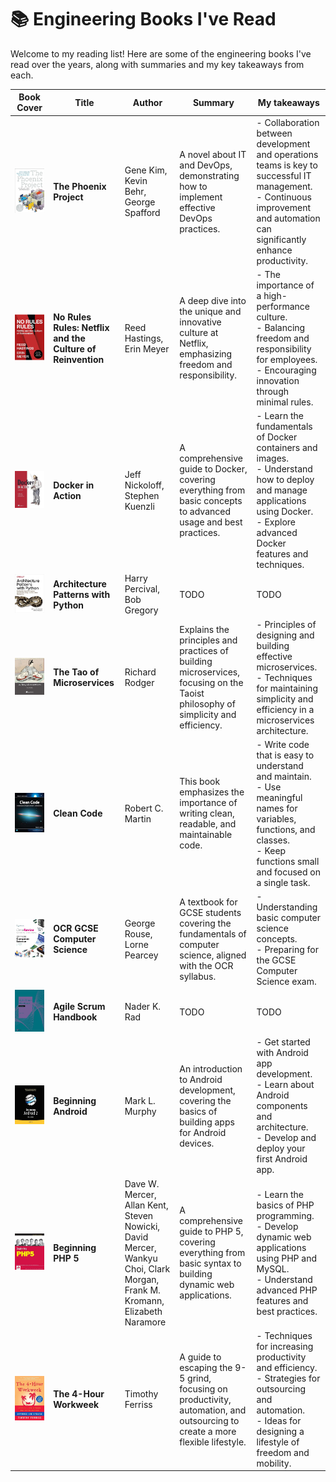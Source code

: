 # 📚 Engineering Books I've Read

Welcome to my reading list! Here are some of the engineering books I've read over the years, along with summaries and my
key takeaways from each.

| Book Cover                                                                                                                                                                                                                                                                                                                                                                                                                                                                                                                                                                                              | Title                                                      | Author                                                                                                                    | Summary                                                                                                                          | My takeaways                                                                                                                                                                            |
|---------------------------------------------------------------------------------------------------------------------------------------------------------------------------------------------------------------------------------------------------------------------------------------------------------------------------------------------------------------------------------------------------------------------------------------------------------------------------------------------------------------------------------------------------------------------------------------------------------|------------------------------------------------------------|---------------------------------------------------------------------------------------------------------------------------|----------------------------------------------------------------------------------------------------------------------------------|-----------------------------------------------------------------------------------------------------------------------------------------------------------------------------------------|
| [![The Phoenix Project](img/the-phoenix-project.png)](https://www.amazon.com/Phoenix-Project-DevOps-Helping-Business/dp/1942788290)                                                                                                                                                                                                                                                                                                                                                                                                                                                                     | **The Phoenix Project**                                    | Gene Kim, Kevin Behr, George Spafford                                                                                     | A novel about IT and DevOps, demonstrating how to implement effective DevOps practices.                                          | - Collaboration between development and operations teams is key to successful IT management. <br> - Continuous improvement and automation can significantly enhance productivity.       |
| [![No Rules Rules](img/no-rules-rules.png)](https://www.amazon.com/No-Rules-Netflix-Culture-Reinvention/dp/1984877860)                                                                                                                                                                                                                                                                                                                                                                                                                                                                                  | **No Rules Rules: Netflix and the Culture of Reinvention** | Reed Hastings, Erin Meyer                                                                                                 | A deep dive into the unique and innovative culture at Netflix, emphasizing freedom and responsibility.                           | - The importance of a high-performance culture. <br> - Balancing freedom and responsibility for employees. <br> - Encouraging innovation through minimal rules.                         |
| [![Docker in Action](img/docker-in-action.png)](https://www.amazon.com/Docker-Action-Jeff-Nickoloff/dp/1617294764)                                                                                                                                                                                                                                                                                                                                                                                                                                                                                      | **Docker in Action**                                       | Jeff Nickoloff, Stephen Kuenzli                                                                                           | A comprehensive guide to Docker, covering everything from basic concepts to advanced usage and best practices.                   | - Learn the fundamentals of Docker containers and images. <br> - Understand how to deploy and manage applications using Docker. <br> - Explore advanced Docker features and techniques. |
| [![Architecture Patterns with Python](img/architecture-patterns-with-python.png)](https://www.amazon.com/Docker-Action-Jeff-Nickoloff/dp/1617294764)                                                                                                                                                                                                                                                                                                                                                                                                                                                    | **Architecture Patterns with Python**                      | Harry Percival, Bob Gregory                                                                                               | TODO                                                                                                                             | TODO                                                                                                                                                                                    |
| [![The Tao of Microservices](img/the-tao-of-microservices.png)](https://www.amazon.com/Tao-Microservices-Richard-Rodger/dp/1617293148)                                                                                                                                                                                                                                                                                                                                                                                                                                                                  | **The Tao of Microservices**                               | Richard Rodger                                                                                                            | Explains the principles and practices of building microservices, focusing on the Taoist philosophy of simplicity and efficiency. | - Principles of designing and building effective microservices. <br> - Techniques for maintaining simplicity and efficiency in a microservices architecture.                            |
| [![Clean Code](img/clean-code.png)](https://www.amazon.com/Clean-Code-Handbook-Software-Craftsmanship/dp/0132350882)                                                                                                                                                                                                                                                                                                                                                                                                                                                                                    | **Clean Code**                                             | Robert C. Martin                                                                                                          | This book emphasizes the importance of writing clean, readable, and maintainable code.                                           | - Write code that is easy to understand and maintain. <br> - Use meaningful names for variables, functions, and classes. <br> - Keep functions small and focused on a single task.      |
| [![OCR GCSE Computer Science](img/ocr-gcse-computer-science.png)](https://www.amazon.co.uk/ClearRevise-GCSE-Computer-Science-J277/dp/1910523232)                                                                                                                                                                                                                                                                                                                                                                                                                                                        | **OCR GCSE Computer Science**                              | George Rouse, Lorne Pearcey                                                                                               | A textbook for GCSE students covering the fundamentals of computer science, aligned with the OCR syllabus.                       | - Understanding basic computer science concepts. <br> - Preparing for the GCSE Computer Science exam.                                                                                   |
| [![Agile Scrum Handbook](img/agile-scrum-handbook.png)](https://www.amazon.co.uk/Agile-Scrum-Handbook-Nader-Rad/dp/9401807590/ref=sr_1_4?crid=134I6X23RRA2W&dib=eyJ2IjoiMSJ9.jfgGzu06VePWaH0FAmOFMGYymt81RrU6EtFtdI8RLGFYjE72qGCtnhrCsGMXdb0JfLo6BxLP8roj-5UNsZx6IDQomZznFtlCk9COwvoK9_HuUJW3ioGGyoI_bbqeb7gMiNky2ARpS0JlZBFe4OJXE3OT47qXEta2nnpKBKmuUDbko4C5z2dkffjcUm1ypEY_H33Uv1czvUTSwtv52PI-k5I9AmBAb3H53-gqVLiUUIA.kYeSFQ4NM34GpZJ051nXBMiK8nGAKtdiTEinHtD8rNw&dib_tag=se&keywords=scrum+handbook&qid=1716239887&sprefix=scrum+handbook%2Caps%2C66&sr=8-4)                                        | **Agile Scrum Handbook**                                   | Nader K. Rad                                                                                                              | TODO                                                                                                                             | TODO                                                                                                                                                                                    |
| [![Beginning Android 2](img/beginning-android-2.png)](https://www.amazon.com/Beginning-Android-2-Mark-Murphy-ebook/dp/B004VHJIQ0/ref=sr_1_1?crid=2DUG1CVXGCS2J&dib=eyJ2IjoiMSJ9.P1PFLKk7BdBskag_TgeCrqYcDYq5jz0GbImTBqAIoqpjeWrSwRcWXFF2pFqy0fkmrioIUi80ROJN4gHKJTxkr2figkhDL2QCLGAUY4nBpA0azDNFktKnmSKw6BcBmmwE3vZvvFa_CBQ5tLgXk2Djqvq3zm2sOw-1UVOCk_fmSmGu5x1heGZQXBTanx5Jt_Oew2wL1PG9dzQJvNJSGVt_fPmvvooJ7w3gTsHLpW2DyXc.HgHcSomxkmrAtExs2l2nynyU_ooZ3ZoMhJb7yXslm_Y&dib_tag=se&keywords=beginning+android+2&qid=1716239262&s=books&sprefix=beginning+android+2%2Cstripbooks-intl-ship%2C145&sr=1-1) | **Beginning Android**                                      | Mark L. Murphy                                                                                                            | An introduction to Android development, covering the basics of building apps for Android devices.                                | - Get started with Android app development. <br> - Learn about Android components and architecture. <br> - Develop and deploy your first Android app.                                   |
| [![Beginning PHP 5](img/beginning-php-5.png)](https://www.amazon.co.uk/Beginning-PHP5-Programmer-Allan-Kent/dp/0764557831)                                                                                                                                                                                                                                                                                                                                                                                                                                                                              | **Beginning PHP 5**                                        | Dave W. Mercer, Allan Kent, Steven Nowicki, David Mercer, Wankyu Choi, Clark Morgan, Frank M. Kromann, Elizabeth Naramore | A comprehensive guide to PHP 5, covering everything from basic syntax to building dynamic web applications.                      | - Learn the basics of PHP programming. <br> - Develop dynamic web applications using PHP and MySQL. <br> - Understand advanced PHP features and best practices.                         |
| [![The 4-Hour Workweek](img/the-4-hour-work-week.png)](https://www.amazon.com/4-Hour-Workweek-Escape-Live-Anywhere/dp/0307465357)                                                                                                                                                                                                                                                                                                                                                                                                                                                                       | **The 4-Hour Workweek**                                    | Timothy Ferriss                                                                                                           | A guide to escaping the 9-5 grind, focusing on productivity, automation, and outsourcing to create a more flexible lifestyle.    | - Techniques for increasing productivity and efficiency. <br> - Strategies for outsourcing and automation. <br> - Ideas for designing a lifestyle of freedom and mobility.              |

